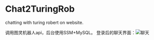 # Chat2TuringRob
chatting with turing robert on website.  

调用图灵机器人api，后台使用SSM+MySQL。
登录后的聊天界面：![聊天](http://i4.tietuku.cn/dd658b07953f31af.png)
